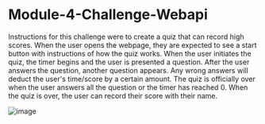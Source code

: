 # Module-4-Challenge-Webapi

Instructions for this challenge were to create a quiz that can record high scores. When the user opens the webpage, they are expected to see a start button with instructions of how the quiz works. When the user initiates the quiz, the timer begins and the user is presented a question. After the user answers the question, another question appears. Any wrong answers will deduct the user's time/score by a certain amount. The quiz is officially over when the user answers all the question or the timer has reached 0. When the quiz is over, the user can record their score with their name.  

![image](https://user-images.githubusercontent.com/106274787/182268984-0e7d805d-8151-4e74-b58a-be1b955a933f.png)
